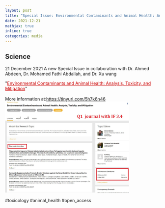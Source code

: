 ```yaml
---
layout: post
title: "Special Issue: Environmental Contaminants and Animal Health: Analysis, Toxicity, and Mitigation"
date: 2021-12-21
mathjax: true
inline: true
categories: media
---
```


## Science

21 December 2021</h3>
A new Special Issue in collaboration with Dr. Ahmed Abdeen, Dr. Mohamed Fathi Abdallah, and Dr. Xu wang
<p style="margin-top: 0;">"<a href="https://www.frontiersin.org/research-topics/28308/environmental-contaminants-and-animal-health-analysis-toxicity-and-mitigation" target="_blank" style="color:#CC0000;">Environmental Contaminants and Animal Health: Analysis, Toxicity, and Mitigation</a>"
<br>
<br>More information at:<a href="https://tinyurl.com/5h7k6n46" target="_blank">https://tinyurl.com/5h7k6n46</a>

<img src="/images/2021_12_21.jpg" alt="Special issue" style="width: 80%;">

  #toxicology #animal_health #open_access
